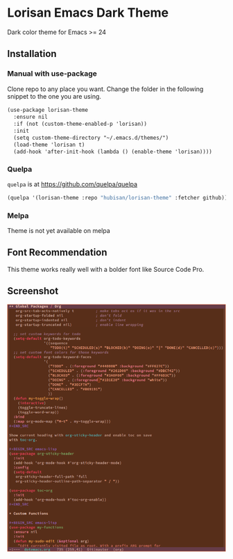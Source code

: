 # Lorisan Emacs Dark Theme #

Dark color theme for Emacs >= 24

## Installation

### Manual with use-package

Clone repo to any place you want. Change the folder in the following snippet to the one you are using.

```emacs-lisp
(use-package lorisan-theme
  :ensure nil
  :if (not (custom-theme-enabled-p 'lorisan))
  :init
  (setq custom-theme-directory "~/.emacs.d/themes/")
  (load-theme 'lorisan t)
  (add-hook 'after-init-hook (lambda () (enable-theme 'lorisan))))
```
### Quelpa

`quelpa` is at https://github.com/quelpa/quelpa

```lisp
(quelpa '(lorisan-theme :repo "hubisan/lorisan-theme" :fetcher github))
```
### Melpa

Theme is not yet available on melpa

## Font Recommendation

This theme works really well with a bolder font like Source Code Pro.

## Screenshot

![screenshot of lorisan theme](lorisan-theme.png)
